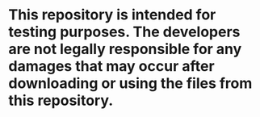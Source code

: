 # This repository is intended for testing purposes. The developers are not legally responsible for any damages that may occur after downloading or using the files from this repository.
